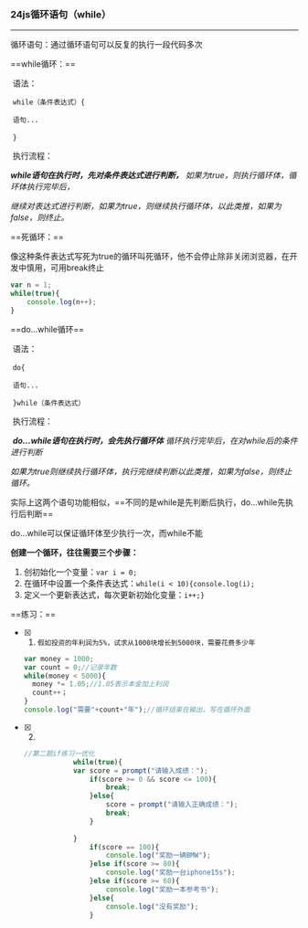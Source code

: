 ### 24js循环语句（while）

---

循环语句：通过循环语句可以反复的执行一段代码多次

==while循环：==

​	语法：

​		`while（条件表达式）{`

​			`语句...`

​		`}`

​	执行流程：

​	***while语句在执行时，先对条件表达式进行判断，***  *如果为true，则执行循环体，循环体执行完毕后，*

​	*继续对表达式进行判断，如果为true，则继续执行循环体，以此类推，如果为false，则终止。*

==死循环：==

​	像这种条件表达式写死为true的循环叫死循环，他不会停止除非关闭浏览器，在开发中慎用，可用break终止

```js
var n = 1;
while(true){
	console.log(n++);
}
```

==do...while循环==

​	语法：

​		`do{`

​			`语句...`

​		`}while（条件表达式）`

​	执行流程：

​	***do...while语句在执行时，会先执行循环体***  *循环执行完毕后，在对while后的条件进行判断*

​	*如果为true则继续执行循环体，执行完继续判断以此类推，如果为false，则终止循环。*

实际上这两个语句功能相似，==不同的是while是先判断后执行，do...while先执行后判断==

do...while可以保证循环体至少执行一次，而while不能

**创建一个循环，往往需要三个步骤：**

1. 创初始化一个变量：`var i = 0;`
2. 在循环中设置一个条件表达式：`while(i < 10){console.log(i);`
3. 定义一个更新表达式，每次更新初始化变量：`i++;}`

==练习：==

- [x] 1. `假如投资的年利润为5%，试求从1000块增长到5000块，需要花费多少年`

	```js
	var money = 1000;
	var count = 0;//记录年数
	while(money < 5000){
	  money *= 1.05;//1.05表示本金加上利润
	  count++；
	}
	console.log("需要"+count+"年");//循环结束在输出，写在循环外面
	```

- [x] 2.  

	```js
	//第二题if练习一优化
				while(true){
				var score = prompt("请输入成绩：");
					if(score >= 0 && score <= 100){
						break;
					}else{
						score = prompt("请输入正确成绩：");
						break;
					}
					
				}
					if(score == 100){
						console.log("奖励一辆BMW");
					}else if(score >= 80){
						console.log("奖励一台iphone15s");
					}else if(score >= 60){
						console.log("奖励一本参考书");
					}else{
						console.log("没有奖励"); 
					}
	```
	
	



